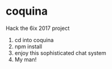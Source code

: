 # coquina
Hack the 6ix 2017 project

1) cd into coquina
2) npm install
3) enjoy this sophisticated chat system
4) My man!
